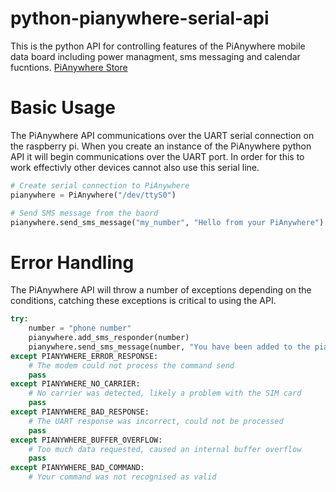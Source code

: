 # python-pianywhere-serial-api
This is the python API for controlling features of the PiAnywhere mobile data board including power managment, sms messaging and calendar fucntions. [PiAnywhere Store](https://www.pianywhere.com)

# Basic Usage

The PiAnywhere API communications over the UART serial connection on the raspberry pi. When you create an instance of the PiAnywhere python API it will begin communications over the UART port. In order for this to work effectivly other devices cannot also use this serial line.

```python
# Create serial connection to PiAnywhere
pianywhere = PiAnywhere("/dev/ttyS0")

# Send SMS message from the baord
pianywhere.send_sms_message("my_number", "Hello from your PiAnywhere")
```
# Error Handling

The PiAnywhere API will throw a number of exceptions depending on the conditions, catching these exceptions is critical to using the API.

```python
try:
    number = "phone number"
    pianywhere.add_sms_responder(number)
    pianywhere.send_sms_message(number, "You have been added to the pianywhere sms responder!")
except PIANYWHERE_ERROR_RESPONSE:
    # The modem could not process the command send
    pass
except PIANYWHERE_NO_CARRIER:
    # No carrier was detected, likely a problem with the SIM card
    pass
except PIANYWHERE_BAD_RESPONSE:
    # The UART response was incorrect, could not be processed
    pass
except PIANYWHERE_BUFFER_OVERFLOW:
    # Too much data requested, caused an internal buffer overflow
    pass
except PIANYWHERE_BAD_COMMAND:
    # Your command was not recognised as valid
    
```
